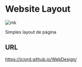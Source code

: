 # Website Layout
![mk](https://user-images.githubusercontent.com/69487022/123871575-2c3c9400-d90a-11eb-946b-edce378430bb.png)

Simples layout de página 

## URL
https://jcjord.github.io/WebDesign/
